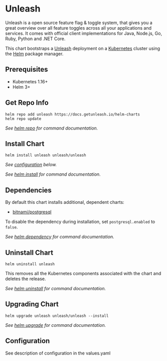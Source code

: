 # Unleash

Unleash is a open source feature flag & toggle system, that gives you a great overview over all feature toggles across all your applications and services.
It comes with official client implementations for Java, Node.js, Go, Ruby, Python and .NET Core.

This chart bootstraps a [Unleash](https://github.com/Unleash/unleash) deployment on a [Kubernetes](http://kubernetes.io) cluster using the [Helm](https://helm.sh) package manager.

## Prerequisites

- Kubernetes 1.16+
- Helm 3+

## Get Repo Info

```console
helm repo add unleash https://docs.getunleash.io/helm-charts
helm repo update
```

_See [helm repo](https://helm.sh/docs/helm/helm_repo/) for command documentation._

## Install Chart

```console
helm install unleash unleash/unleash
```

_See [configuration](#configuration) below._

_See [helm install](https://helm.sh/docs/helm/helm_install/) for command documentation._

## Dependencies

By default this chart installs additional, dependent charts:

- [bitnami/postgresql](https://github.com/bitnami/charts/tree/master/bitnami/postgresql)

To disable the dependency during installation, set `postgresql.enabled` to `false`.

_See [helm dependency](https://helm.sh/docs/helm/helm_dependency/) for command documentation._

## Uninstall Chart

```console
helm uninstall unleash
```

This removes all the Kubernetes components associated with the chart and deletes the release.

_See [helm uninstall](https://helm.sh/docs/helm/helm_uninstall/) for command documentation._

## Upgrading Chart

```console
helm upgrade unleash unleash/unleash --install
```

_See [helm upgrade](https://helm.sh/docs/helm/helm_upgrade/) for command documentation._

## Configuration

See description of configuration in the values.yaml
